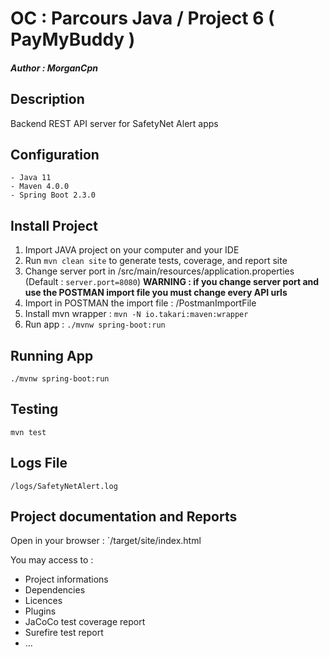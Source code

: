 # OC : Parcours Java / Project 6 ( PayMyBuddy )
##### Author : **_MorganCpn_**

## Description
Backend REST API server for SafetyNet Alert apps

## Configuration

	- Java 11
	- Maven 4.0.0
	- Spring Boot 2.3.0
	
## Install Project

1. Import JAVA project on your computer and your IDE
2. Run `mvn clean site` to generate tests, coverage, and report site
3. Change server port in /src/main/resources/application.properties (Default : `server.port=8080`)
**WARNING : if you change server port and use the POSTMAN import file you must change every API urls**
4. Import in POSTMAN the import file : /PostmanImportFile
5. Install mvn wrapper : `mvn -N io.takari:maven:wrapper` 
5. Run app : `./mvnw spring-boot:run`

## Running App

`./mvnw spring-boot:run`

## Testing

`mvn test`

## Logs File

`/logs/SafetyNetAlert.log`

## Project documentation and Reports

Open in your browser : `/target/site/index.html

You may access to :
- Project informations
- Dependencies
- Licences
- Plugins 
- JaCoCo test coverage report
- Surefire  test report
- ...